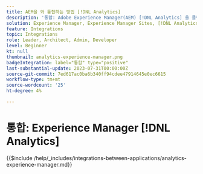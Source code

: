 ```yaml
---
title: AEM을 와 통합하는 방법 [!DNL Analytics]
description: '통합: Adobe Experience Manager(AEM) [!DNL Analytics] 을 클릭하여 웹 사이트에서 사용자 행동을 추적하고 분석할 수 있습니다.'
solution: Experience Manager, Experience Manager Sites, [!DNL Analytics]
feature: Integrations
topic: Integrations
role: Leader, Architect, Admin, Developer
level: Beginner
kt: null
thumbnail: analytics-experience-manager.png
badgeIntegration: label="통합" type="positive"
last-substantial-update: 2023-07-31T00:00:00Z
source-git-commit: 7ed617ac0ba6b340ff94cdee47914645e0ec6615
workflow-type: tm+mt
source-wordcount: '25'
ht-degree: 4%

---
```



# 통합: Experience Manager [!DNL Analytics]

{{$include /help/_includes/integrations-between-applications/analytics-experience-manager.md}}
